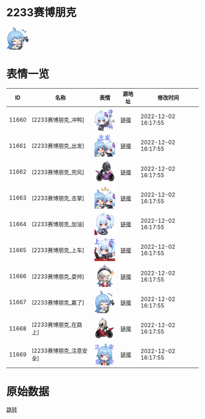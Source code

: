 # 2233赛博朋克

<img src="./cover.png" height="60" alt="cover" />

# 表情一览

|ID|名称|表情|源地址|修改时间|
|----|----|----|----|----|
|11660|[2233赛博朋克_冲鸭]|<img src="./pic/011660_%5B2233赛博朋克_冲鸭%5D.png" height="60" alt="冲鸭"/>|[链接](https://i0.hdslb.com/bfs/emote/09fe92a8bfb106dbafa5046a314294cccc7c00f0.png)|2022-12-02 16:17:55|
|11661|[2233赛博朋克_出发]|<img src="./pic/011661_%5B2233赛博朋克_出发%5D.png" height="60" alt="出发"/>|[链接](https://i0.hdslb.com/bfs/emote/ab942283b177907cdf5d06316dee41b72802a1af.png)|2022-12-02 16:17:55|
|11662|[2233赛博朋克_兜风]|<img src="./pic/011662_%5B2233赛博朋克_兜风%5D.png" height="60" alt="兜风"/>|[链接](https://i0.hdslb.com/bfs/emote/33d2e7f9b24cd1a1e0dcd2c42b15bf4b8799a099.png)|2022-12-02 16:17:55|
|11663|[2233赛博朋克_击掌]|<img src="./pic/011663_%5B2233赛博朋克_击掌%5D.png" height="60" alt="击掌"/>|[链接](https://i0.hdslb.com/bfs/emote/2446d29bbd264ee9a955753138272f2abfb48bd1.png)|2022-12-02 16:17:55|
|11664|[2233赛博朋克_加油]|<img src="./pic/011664_%5B2233赛博朋克_加油%5D.png" height="60" alt="加油"/>|[链接](https://i0.hdslb.com/bfs/emote/74f209879217d4ce549e375a69912f6b7b04e548.png)|2022-12-02 16:17:55|
|11665|[2233赛博朋克_上车]|<img src="./pic/011665_%5B2233赛博朋克_上车%5D.png" height="60" alt="上车"/>|[链接](https://i0.hdslb.com/bfs/emote/4876c1f90ea87d39a5ad26e565cda551aecbfa3a.png)|2022-12-02 16:17:55|
|11666|[2233赛博朋克_耍帅]|<img src="./pic/011666_%5B2233赛博朋克_耍帅%5D.png" height="60" alt="耍帅"/>|[链接](https://i0.hdslb.com/bfs/emote/a705abb28b15d1b5398c21a7939fc8aa1c57f310.png)|2022-12-02 16:17:55|
|11667|[2233赛博朋克_赢了]|<img src="./pic/011667_%5B2233赛博朋克_赢了%5D.png" height="60" alt="赢了"/>|[链接](https://i0.hdslb.com/bfs/emote/dab0a9624e9048882d166d69abe301ac18119ead.png)|2022-12-02 16:17:55|
|11668|[2233赛博朋克_在路上]|<img src="./pic/011668_%5B2233赛博朋克_在路上%5D.png" height="60" alt="在路上"/>|[链接](https://i0.hdslb.com/bfs/emote/1bfaa6b77575ef8a1355157552902aec0040fdc2.png)|2022-12-02 16:17:55|
|11669|[2233赛博朋克_注意安全]|<img src="./pic/011669_%5B2233赛博朋克_注意安全%5D.png" height="60" alt="注意安全"/>|[链接](https://i0.hdslb.com/bfs/emote/992b6f161e7515184a730214d7c0edd34a94fe8b.png)|2022-12-02 16:17:55|

# 原始数据

[跳转](./raw.json)

